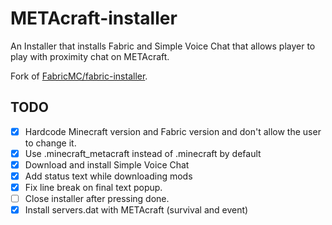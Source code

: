 # METAcraft-installer
An Installer that installs Fabric and Simple Voice Chat that allows player to play with proximity chat on METAcraft.

Fork of [FabricMC/fabric-installer](https://github.com/FabricMC/fabric-installer).

## TODO
- [x] Hardcode Minecraft version and Fabric version and don't allow the user to change it.
- [x] Use .minecraft_metacraft instead of .minecraft by default
- [x] Download and install Simple Voice Chat
- [x] Add status text while downloading mods
- [x] Fix line break on final text popup.
- [ ] Close installer after pressing done.
- [x] Install servers.dat with METAcraft (survival and event)